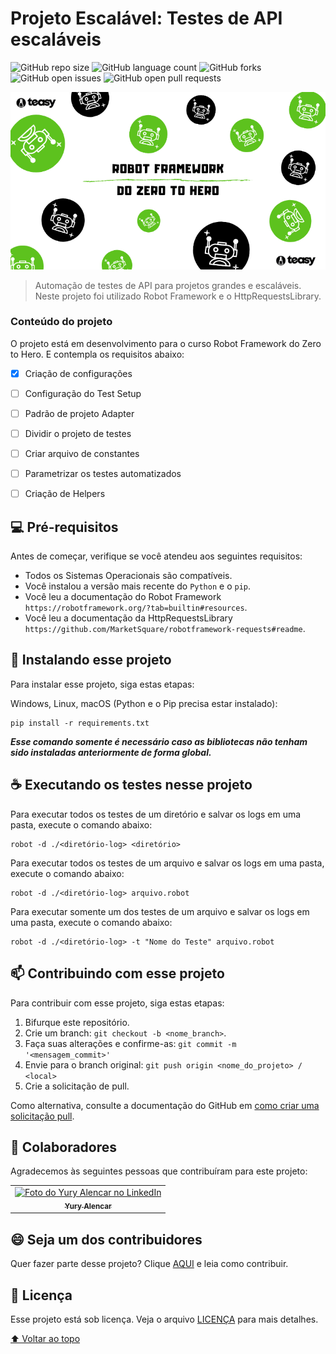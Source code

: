 # Projeto Escalável: Testes de API escaláveis

![GitHub repo size](https://img.shields.io/github/repo-size/yuryalencar/api-tests-scalable-version?style=for-the-badge)
![GitHub language count](https://img.shields.io/github/languages/count/yuryalencar/api-tests-scalable-version?style=for-the-badge)
![GitHub forks](https://img.shields.io/github/forks/yuryalencar/api-tests-scalable-version?style=for-the-badge)
![GitHub open issues](https://img.shields.io/github/issues/yuryalencar/api-tests-scalable-version?style=for-the-badge)
![GitHub open pull requests](https://img.shields.io/github/issues-pr/yuryalencar/api-tests-scalable-version?style=for-the-badge)

<div align="center">
  <img src="https://github.com/yuryalencar/fake-api/blob/main/Robot%20framework.png" alt="Banner do Curso">
</div>
  
> Automação de testes de API para projetos grandes e escaláveis. Neste projeto foi utilizado Robot Framework e o HttpRequestsLibrary. 

### Conteúdo do projeto

O projeto está em desenvolvimento para o curso Robot Framework do Zero to Hero. E contempla os requisitos abaixo:

- [x] Criação de configurações
- [ ] Configuração do Test Setup
- [ ] Padrão de projeto Adapter
- [ ] Dividir o projeto de testes
- [ ] Criar arquivo de constantes
- [ ] Parametrizar os testes automatizados
- [ ] Criação de Helpers


## 💻 Pré-requisitos

Antes de começar, verifique se você atendeu aos seguintes requisitos:

* Todos os Sistemas Operacionais são compatíveis.
* Você instalou a versão mais recente do `Python` e o `pip`.
* Você leu a documentação do Robot Framework `https://robotframework.org/?tab=builtin#resources`.
* Você leu a documentação da HttpRequestsLibrary `https://github.com/MarketSquare/robotframework-requests#readme`.

## 🚀 Instalando esse projeto

Para instalar esse projeto, siga estas etapas:

Windows, Linux, macOS (Python e o Pip precisa estar instalado):
```
pip install -r requirements.txt
```

**_Esse comando somente é necessário caso as bibliotecas não tenham sido instaladas anteriormente de forma global._**

## ☕ Executando os testes nesse projeto

Para executar todos os testes de um diretório e salvar os logs em uma pasta, execute o comando abaixo:

```
robot -d ./<diretório-log> <diretório>
```


Para executar todos os testes de um arquivo e salvar os logs em uma pasta, execute o comando abaixo:

```
robot -d ./<diretório-log> arquivo.robot
```

Para executar somente um dos testes de um arquivo e salvar os logs em uma pasta, execute o comando abaixo:

```
robot -d ./<diretório-log> -t "Nome do Teste" arquivo.robot
```

## 📫 Contribuindo com esse projeto
<!---Se o seu README for longo ou se você tiver algum processo ou etapas específicas que deseja que os contribuidores sigam, considere a criação de um arquivo CONTRIBUTING.md separado--->
Para contribuir com esse projeto, siga estas etapas:

1. Bifurque este repositório.
2. Crie um branch: `git checkout -b <nome_branch>`.
3. Faça suas alterações e confirme-as: `git commit -m '<mensagem_commit>'`
4. Envie para o branch original: `git push origin <nome_do_projeto> / <local>`
5. Crie a solicitação de pull.

Como alternativa, consulte a documentação do GitHub em [como criar uma solicitação pull](https://help.github.com/en/github/collaborating-with-issues-and-pull-requests/creating-a-pull-request).

## 🤝 Colaboradores

Agradecemos às seguintes pessoas que contribuíram para este projeto:

<table>
  <tr>
    <td align="center">
      <a href="https://www.linkedin.com/in/yurylima/" target="_blank">
        <img src=https://media-exp1.licdn.com/dms/image/C4E03AQEX-TUugmJlAA/profile-displayphoto-shrink_400_400/0/1634681320995?e=1646265600&v=beta&t=5Z-OuH8411pjAtZUjdAVsnV2eWEnzu3tF7N42DMvknM width="100px;" alt="Foto do Yury Alencar no LinkedIn"/><br>
        <sub>
          <b>Yury Alencar</b>
        </sub>
      </a>
    </td>
  </tr>
</table>


## 😄 Seja um dos contribuidores<br>

Quer fazer parte desse projeto? Clique [AQUI](#-contribuindo-com-esse-projeto) e leia como contribuir.

## 📝 Licença

Esse projeto está sob licença. Veja o arquivo [LICENÇA](LICENSE) para mais detalhes.

[⬆ Voltar ao topo](#projeto-escalável-testes-de-api-escaláveis)<br>
